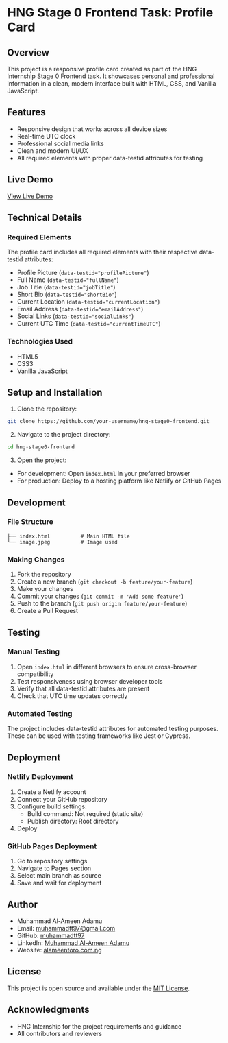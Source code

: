 # HNG Stage 0 Frontend Task: Profile Card

## Overview
This project is a responsive profile card created as part of the HNG Internship Stage 0 Frontend task. It showcases personal and professional information in a clean, modern interface built with HTML, CSS, and Vanilla JavaScript.

## Features
- Responsive design that works across all device sizes
- Real-time UTC clock
- Professional social media links
- Clean and modern UI/UX
- All required elements with proper data-testid attributes for testing

## Live Demo
[View Live Demo]([https://muhammadtt97.github.io/hng12-zero/])

## Technical Details

### Required Elements
The profile card includes all required elements with their respective data-testid attributes:
- Profile Picture (`data-testid="profilePicture"`)
- Full Name (`data-testid="fullName"`)
- Job Title (`data-testid="jobTitle"`)
- Short Bio (`data-testid="shortBio"`)
- Current Location (`data-testid="currentLocation"`)
- Email Address (`data-testid="emailAddress"`)
- Social Links (`data-testid="socialLinks"`)
- Current UTC Time (`data-testid="currentTimeUTC"`)

### Technologies Used
- HTML5
- CSS3
- Vanilla JavaScript

## Setup and Installation

1. Clone the repository:
```bash
git clone https://github.com/your-username/hng-stage0-frontend.git
```

2. Navigate to the project directory:
```bash
cd hng-stage0-frontend
```

3. Open the project:
- For development: Open `index.html` in your preferred browser
- For production: Deploy to a hosting platform like Netlify or GitHub Pages

## Development

### File Structure
```
├── index.html          # Main HTML file
└── image.jpeg          # Image used
```

### Making Changes
1. Fork the repository
2. Create a new branch (`git checkout -b feature/your-feature`)
3. Make your changes
4. Commit your changes (`git commit -m 'Add some feature'`)
5. Push to the branch (`git push origin feature/your-feature`)
6. Create a Pull Request

## Testing

### Manual Testing
1. Open `index.html` in different browsers to ensure cross-browser compatibility
2. Test responsiveness using browser developer tools
3. Verify that all data-testid attributes are present
4. Check that UTC time updates correctly

### Automated Testing
The project includes data-testid attributes for automated testing purposes. These can be used with testing frameworks like Jest or Cypress.

## Deployment

### Netlify Deployment
1. Create a Netlify account
2. Connect your GitHub repository
3. Configure build settings:
   - Build command: Not required (static site)
   - Publish directory: Root directory
4. Deploy

### GitHub Pages Deployment
1. Go to repository settings
2. Navigate to Pages section
3. Select main branch as source
4. Save and wait for deployment

## Author
- Muhammad Al-Ameen Adamu
- Email: muhammadtt97@gmail.com
- GitHub: [muhammadtt97](https://github.com/muhammadtt97)
- LinkedIn: [Muhammad Al-Ameen Adamu](https://linkedin.com/in/muhammadtt97)
- Website: [alameentoro.com.ng](https://alameentoro.com.ng)

## License
This project is open source and available under the [MIT License](LICENSE).

## Acknowledgments
- HNG Internship for the project requirements and guidance
- All contributors and reviewers
